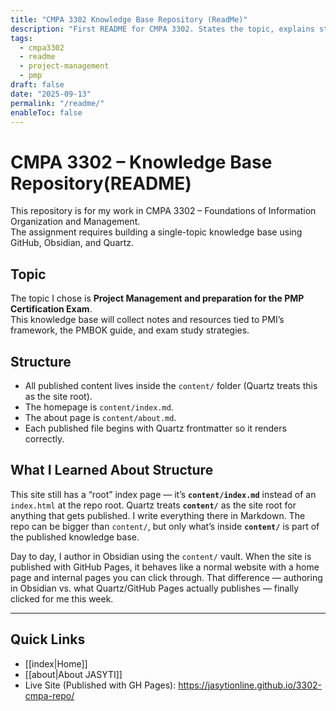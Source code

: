 ```yaml
---
title: "CMPA 3302 Knowledge Base Repository (ReadMe)"
description: "First README for CMPA 3302. States the topic, explains structure, and points to the live site."
tags:
  - cmpa3302
  - readme
  - project-management
  - pmp
draft: false
date: "2025-09-13"
permalink: "/readme/"
enableToc: false
---
```

# CMPA 3302 – Knowledge Base Repository(README)

This repository is for my work in CMPA 3302 – Foundations of Information Organization and Management.  
The assignment requires building a single-topic knowledge base using GitHub, Obsidian, and Quartz.

## Topic
The topic I chose is **Project Management and preparation for the PMP Certification Exam**.  
This knowledge base will collect notes and resources tied to PMI’s framework, the PMBOK guide, and exam study strategies.

## Structure
- All published content lives inside the `content/` folder (Quartz treats this as the site root).
- The homepage is `content/index.md`.
- The about page is `content/about.md`.
- Each published file begins with Quartz frontmatter so it renders correctly.

## What I Learned About Structure

This site still has a “root” index page — it’s **`content/index.md`** instead of an `index.html` at the repo root. Quartz treats **`content/`** as the site root for anything that gets published. I write everything there in Markdown. The repo can be bigger than `content/`, but only what’s inside **`content/`** is part of the published knowledge base.

Day to day, I author in Obsidian using the `content/` vault. When the site is published with GitHub Pages, it behaves like a normal website with a home page and internal pages you can click through. That difference — authoring in Obsidian vs. what Quartz/GitHub Pages actually publishes — finally clicked for me this week.

--- 
## Quick Links
- [[index|Home]]
- [[about|About JASYTI]]
- Live Site (Published with GH Pages): https://jasytionline.github.io/3302-cmpa-repo/
